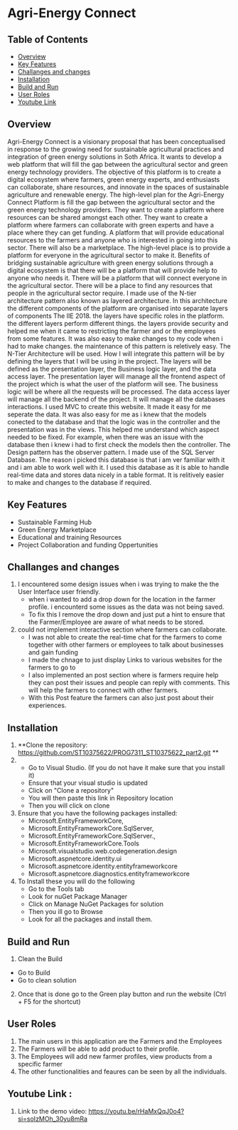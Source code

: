 # Agri-Energy Connect

## Table of Contents

- [Overview](#overview)
- [Key Features](#key-features)
- [Challanges and changes](#challanges-and-changes)
- [Installation](#installation)
- [Build and Run](#build-and-run)
- [User Roles](#user-roles)
- [Youtube Link](Youtube-Link)

## Overview

Agri-Energy Connect is a visionary proposal that has been conceptualised in response to the growing need for sustainable agricultural practices and integration of green energy solutions in Soth Africa. It wants to develop a web platform that will fill the gap between the agricultural sector and green energy technology providers. 
The objective of this platform is to create a digital ecosystem where farmers, green energy experts, and enthusiasts can collaborate, share resources, and innovate in the spaces of sustainable agriculture and renewable energy.
The high-level plan for the Agri-Energy Connect Platform is fill the gap between the agricultural sector and the green energy technology providers. They want to create a platform where resources can be shared amongst each other. They want to create a platform where farmers can collaborate with green experts and have a place where they can get funding. A platform that will provide educational resources to the farmers and anyone who is interested in going into this sector. There will also be a marketplace. The high-level place is to provide a platform for everyone in the agricultural sector to make it.
Benefits of bridging sustainable agriculture with green energy solutions through a digital ecosystem is that there will be a platform that will provide help to anyone who needs it. There will be a platform that will connect everyone in the agricultural sector. There will be a place to find any resources that people in the agricultural sector require. 
I made use of the N-tier architecture pattern also known as layered architecture. In this architecture the different components of the platform are organised into separate layers of components The IIE 2018. the layers have specific roles in the platform. the different layers perform different things. the layers provide security and helped me when it came to restricting the farmer and or the employees from some features. It was also easy to make changes to my code when i had to make changes. the maintenance of this pattern is reletively easy. The N-Tier Architecture will be used. How I will integrate this pattern will be by defining the layers that I will be using in the project. The layers will be defined as the presentation layer, the Business logic layer, and the data access layer. The presentation layer will manage all the frontend aspect of the project which is what the user of the platform will see. The business logic will be where all the requests will be processed. The data access layer will manage all the backend of the project. It will manage all the databases interactions. I used MVC to create this website. It made it easy for me seperate the data. It was also easy for me as i knew that the models conected to the database and that the logic was in the controller and the presentation was in the views. This helped me understand which aspect needed to be fixed. For example, when there was an issue with the database then i knew i had to first check the models then the controller.
The Design pattern has the observer pattern. 
I made use of the SQL Server Database. The reason i picked this database is that i am ver familiar with it and i am able to work well with it. I used this database as it is able to handle real-time data and stores data nicely in a table format. It is relitively easier to make and changes to the database if required. 

## Key Features
- Sustainable Farming Hub
- Green Energy Marketplace
- Educational and training Resources
- Project Collaboration and funding Oppertunities

## Challanges and changes
1. I encountered some design issues when i was trying to make the the User Interface user friendly.
   - when i wanted to add a drop down for the location in the farmer profile. i encounterd some issues as the data was not being saved.
   - To fix this I remove the drop down and just put a hint to ensure that the Farmer/Employee are aware of what needs to be stored.
2. could not implement interactive section where farmers can collaborate.
   - I was not able to create the real-time chat for the farmers to come together with other farmers or employees to talk about businesses and gain funding
   - I made the chnage to just display Links to various websites for the farmers to go to
   - I also implemented an post section where is farmers require help they can post their issues and people can reply with comments. This will help the farmers to connect with other farmers.
   - With this Post feature the farmers can also just post about their experiences.

## Installation

1. **Clone the repository: <https://github.com/ST10375622/PROG7311_ST10375622_part2.git> **
2.  - Go to Visual Studio. (If you do not have it make sure that you install it)
    - Ensure that your visual studio is updated
     - Click on "Clone a repository"
     - You will then paste this link in Repository location
     - Then you will click on clone
3. Ensure that you have the following packages installed:
   - Microsoft.EntityFrameworkCore,
   - Microsoft.EntityFrameworkCore.SqlServer,
   -  Microsoft.EntityFrameworkCore.SqlServer.,
   -  Microsoft.EntityFrameworkCore.Tools
   -  Microsoft.visualstudio.web.codegeneration.design
   -  Microsoft.aspnetcore.identity.ui
   -  Microsoft.aspnetcore.identity.entityframeworkcore
   -  Microsoft.aspnetcore.diagnostics.entityframeworkcore
4. To Install these you will do the following
   - Go to the Tools tab
   - Look for nuGet Package Manager
   - Click on Manage NuGet Packages for solution
   - Then you ill go to Browse
   - Look for all the packages and install them.

## Build and Run
1. Clean the Build
 - Go to Build
 - Go to clean solution
2. Once that is done go to the Green play button and run the website (Ctrl + F5 for the shortcut)

## User Roles
1. The main users in this application are the Farmers and the Employees
2. The Farmers will be able to add product  to their profile.
3. The Employees will add new farmer profiles, view products from a specific farmer
4. The other functionalities and feaures can be seen by all the individuals.

## Youtube Link :
1. Link to the demo video: <https://youtu.be/rHaMxQqJ0o4?si=soIzMOh_30yu8mRa>

